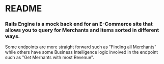 # README

### Rails Engine is a mock back end for an E-Commerce site that allows you to query for Merchants and Items sorted in different ways.
Some endpoints are more straight forward such as "Finding all Merchants" while others have some Business Intelligence logic involved in the endpoint such as "Get Merhants with most Revenue".
